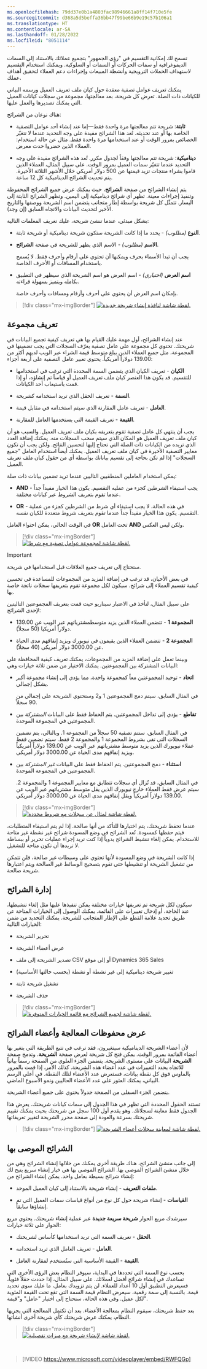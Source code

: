 ```yaml
---
ms.openlocfilehash: 79dd37e0b1a4803fac98946661a8ff14f710e5fe
ms.sourcegitcommit: d368a5d5beffa36bb47f99be66b9e19c57b106a1
ms.translationtype: HT
ms.contentlocale: ar-SA
ms.lasthandoff: 01/28/2022
ms.locfileid: "8051114"
---
```

تسمح لك إمكانية التقسيم في "رؤى الجمهور" بتجميع عملائك بالاستناد إلى السمات الديموغرافية أو سمات الحركات أو السمات أو السلوكية. ويمكنك استخدام التقسيم لاستهداف الحملات الترويجية وأنشطة المبيعات وإجراءات دعم العملاء لتحقيق أهداف عملك.

يمكنك تعريف عوامل تصفية معقدة حول كيان ملف تعريف العميل ورسمه البياني للكيانات ذات الصلة. تعرض كل شريحة، بعد معالجتها، مجموعة من سجلات كيانات العميل التي يمكنك تصديرها والعمل عليها.

هناك نوعان من الشرائح:

- **ثابتة**: شريحة تتم معالجتها مرة واحدة فقط—إما عند إنشاء أحد عوامل التصفية الخاصة بها أو عند تحديثه. تُعد هذا الشرائح مفيدة على وجه التحديد عندما لا تتغيّر الخصائص بمرور الوقت أو عند استخدامها مرة واحدة فقط. مثال عن حالة استخدام: العملاء الذين حضروا حدث معرض.

- **ديناميكية**: شريحة تتم معالجتها وفقاً لجدول مكرر. تُعد هذه الشرائح مفيدة على وجه التحديد عندما تتغيّر سمات العميل بمرور الوقت. على سبيل المثال، العملاء الذين قاموا بشراء منتجات تزيد قيمتها عن 500 دولار أمريكي خلال الأشهر الثلاثة الأخيرة. يتم تحديث الشرائح الديناميكية كل 12 ساعة.

يتم إنشاء الشرائح من صفحة **الشرائح**، حيث يمكنك عرض جميع الشرائح المحفوظة وتنفيذ إجراءات معينة. تظهر أي شرائح ديناميكية إلى اليمين. وتظهر الشرائح الثابتة إلى اليسار. تتمثّل كل شريحة بواسطة إطار متجانب يتضمن اسم الشريحة ووصفها والتاريخ الأخير لتحديث البيانات والاتجاه السابق (إن وجد).

بشكل مبدئي، عندما تنشئ شريحة، عليك تعريف المعلمات التالية:

- **النوع** *(مطلوب)* - يحدد ما إذا كانت الشريحة ستكون شريحة ديناميكية أو شريحة ثابتة.

- **الاسم** *(مطلوب)* - الاسم الذي يظهر للشريحة في صفحة **الشرائح**.

  يجب أن تبدأ الأسماء بحرف ويمكنها أن تحتوي على أرقام وأحرف فقط. لا يُسمح باستخدام المسافات أو الأحرف الخاصة.

- **اسم العرض** *(اختياري)* - اسم العرض هو اسم الشريحة الذي سيظهر في التطبيق بكامله ويتميز بسهولة قراءته.

  بإمكان اسم العرض أن يحتوي على أحرف وأرقام ومسافات وأحرف خاصة.

> [!div class="mx-imgBorder"]
> [![لقطة شاشة لنافذة إنشاء شريحة جديدة.](../media/wci-6-031.png)](../media/wci-6-031.png#lightbox)

## <a name="define-a-group"></a>تعريف مجموعة

عند إنشاء الشرائح، أول مهمة عليك القيام بها هي تعريف كيفية تجميع البيانات في شريحتك. تحتوي كل مجموعة على عامل تصفية يعرّف السجلات التي يجب تضمينها في المجموعة، مثل جميع العملاء الذين يبلغ متوسط ​​قيمة الشراء عبر الويب لديهم أكثر من 139.00 دولاراً أمريكياً. يحتوي تعبير عامل التصفية على أربعة أجزاء:

- **الكيان** - تعريف الكيان الذي يتضمن السمة المحددة التي ترغب في استخدامها للتقسيم. قد يكون هذا العنصر كيان ملف تعريف العميل أو قياساً تم إنشاؤه، أو إذا قمت باستيعاب أحد الكيانات.

- **السمة** - تعريف الحقل الذي تريد استخدامه كشريحة.

- **العامل** - تعريف عامل المقارنة الذي سيتم استخدامه في مقابل قيمة.

- **القيمة** - تعريف القيمة التي يستخدمها العامل للمقارنة.

يجب أن ينتهي كل عامل تصفية تقوم بتعريفه بكيان ملف تعريف العميل. والسبب هو أن كيان ملف تعريف العميل هو المكان الذي سيتم سحب السجلات منه. يمكنك إضافة العدد الذي تريده من الكيانات ذات الصلة التي تحتاج إليها لتحسين النتائج. ولكن يجب أن تكون معايير التصفية الأخيرة في كيان ملف تعريف العميل. يمكنك أيضاً استخدام العامل "جميع السجلات" إذا لم تكن بحاجة إلى تقسيم بياناتك بواسطة أي من حقول كيان ملف تعريف العميل.

يمكن استخدام العاملين المنطقيين التاليين عندما تريد تضمين بيانات ذات صلة:

- **AND** - يجب استيفاء الشرطين كجزء من عمليه التقسيم. يكون هذا الخيار مفيداً جداً عندما تقوم بتعريف الشروط عبر كيانات مختلفة.

- **OR** - في هذه الحالة، لا يجب استيفاء أي شرط من الشرطين كجزء من عملية التقسيم. يكون هذا الخيار مفيداً جداً عندما تقوم بتعريف شروط متعددة للكيان نفسه.

في الوقت الحالي، يمكن احتواء العامل **OR** تحت العامل **AND** ولكن ليس العكس.

> [!div class="mx-imgBorder"]
> [![لقطة شاشة لمجموعة عوامل تصفية مع شرط.](../media/wci-6-032.png)](../media/wci-6-032.png#lightbox)

> [!IMPORTANT]
> ستحتاج إلى تعريف جميع العلاقات قبل استخدامها في شريحة.

في بعض الأحيان، قد ترغب في إضافة المزيد من المجموعات للمساعدة في تحسين كيفية تقسيم العملاء إلى شرائح. سيكون لكل مجموعة تقوم بتعريفها سجلات ناتجة خاصة بها.

على سبيل المثال، لنأخذ في الاعتبار سيناريو حيث قمت بتعريف المجموعتين التاليتين لإحدى الشرائح:

- **المجموعة 1** - تتضمن العملاء الذين يزيد متوسط ​​مشترياتهم عبر الويب عن 139.00 دولاراً أمريكيا (50 سجلاً).

- **المجموعة 2** - تتضمن العملاء الذين يقيمون في نيويورك ويزيد إنفاقهم مدى الحياة عن 3000.00 دولار أمريكي (40 سجلاً).

وبينما تعمل على إضافة المزيد من المجموعات، يمكنك تعريف كيفية المحافظة على البيانات المشتركة بين المجموعتين. يمكنك الاختيار من ضمن ثلاثة خيارات وهي:

- **اتحاد** - توحيد المجموعتين معاً كمجموعة واحدة، مما يؤدي إلى إنشاء مجموعة أكبر بشكل إجمالي.

  في المثال السابق، سيتم دمج المجموعتين 1 و2 وستحتوي الشريحة على إجمالي من 90 سجلاً.

- **تقاطع** - يؤدي إلى تداخل المجموعتين. يتم الحفاظ فقط على البيانات *المشتركة* بين المجموعتين في المجموعة الموحدة.

  في المثال السابق، ستتم تصفية 50 سجلاً من المجموعة 1. وبالتالي، يتم تضمين السجلات التي تفي بشروط المجموعة 1 والمجموعة 2 فقط. سيتم تضمين فقط عملاء نيويورك الذين يزيد متوسط ​​مشترياتهم عبر الويب عن 139.00 دولاراً أمريكياً ويزيد إنفاقهم مدى الحياة عن 3000.00 دولار أمريكي.‬

- **استثناء** - دمج المجموعتين. يتم الحفاظ فقط على البيانات *غير المشتركة* بين المجموعتين في المجموعة الموحدة.

  في المثال السابق، قد تُزال أي سجلات تتطابق مع معايير المجموعة 1 والمجموعة 2. سيتم عرض فقط العملاء خارج نيويورك الذين يقل متوسط ​​مشترياتهم عبر الويب عن 139.00 دولاراً أمريكياً ويقل إنفاقهم مدى الحياة عن 3000.00 دولار أمريكي.

> [!div class="mx-imgBorder"]
> [![لقطة شاشة لمثال عن سجلات مع شروط محددة.](../media/wci-6-033.png)](../media/wci-6-033.png#lightbox)

عندما تحفظ شريحتك، يتم اختبارها للتأكد من أنها صالحة. إذا لم يتم استيفاء المتطلبات، فيتم حفظها كمسودة.
تُعد الشرائح في وضع المسودة شرائح غير نشطة غير متاحة للاستخدام. يمكن إلغاء تنشيط الشرائح يدوياً إذا كنت تريد إجراء عمليات تحرير أو ببساطة لا تريدها أن تكون متاحة للتشغيل.

إذا كانت الشريحة في وضع المسودة لأنها تحتوي على وسيطات غير صالحة، فلن تتمكن من تشغيل الشريحة أو تنشيطها حتى تقوم بتصحيح الوسائط غير الصالحة ويتم اعتبارها شريحة صالحة.

## <a name="manage-segments"></a>إدارة الشرائح

سيكون لكل شريحة تم تعريفها خيارات مختلفة يمكن تنفيذها عليها مثل إلغاء تنشيطها، عند الحاجة، أو إدخال تغييرات على القائمة. يمكنك الوصول إلى الخيارات المتاحة عن طريق تحديد علامة القطع على الإطار المتجانب للشريحة. يمكنك التحديد من ضمن الخيارات التالية:

- تحرير الشريحة

- عرض أعضاء الشريحة

- تصدير الشريحة إلى ملف CSV أو إلى موقع Dynamics 365 Sales

- تغيير شريحة ديناميكية إلى غير نشطة أو نشطة (بحسب حالتها الأساسية)

- تشغيل شريحة ثابتة

- حذف الشريحة

> [!div class="mx-imgBorder"]
> [![لقطة شاشة لجميع الشرائح مع قائمة الخيارات المتوفرة.](../media/wci-5-07.png)](../media/wci-5-07.png#lightbox)

## <a name="view-processing-history-and-segment-members"></a>عرض محفوظات المعالجة وأعضاء الشرائح

لأن أعضاء الشريحة الديناميكية سيتغيرون، فقد ترغب في تتبع الطريقة التي يتغير بها أعضاء القائمة بمرور الوقت. يمكن فتح كل شريحة لعرض صفحة **الشريحة**. وتدمج صفحة **الشريحة** البيانات على مستوى الشريحة. يتضمن الجزء العلوي من الصفحة رسماً بيانياً للاتجاه يحدد التغييرات في عدد أعضاء هذه الشريحة. كذلك الأمر، إذا قمت بالمرور بالماوس فوق كل نقطة بيانات، فستعرض عدد الأعضاء لتلك النقطة.
في أعلى الرسم البياني، يمكنك العثور على عدد الأعضاء الحاليين ونمو الأسبوع الماضي.

يتضمن الجزء السفلي من الصفحة جدولاً يحتوي على جميع أعضاء الشريحة.

تستند الحقول المحددة التي تظهر في هذا الجدول إلى سمات كيانات شريحتك. يعرض هذا الجدول فقط معاينة لسجلاتك. وهو يقدم أول 100 سجل من شريحتك بحيث يمكنك تقييم شريحتك بسرعة والعودة إلى صفحة محرر الشريحة لتغيير تعريفاتها.

> [!div class="mx-imgBorder"]
> [![لقطة شاشة لمعاينة سجلات أعضاء الشريحة.](../media/wci-5-071.png)](../media/wci-5-071.png#lightbox)

## <a name="recommended-segments"></a>الشرائح الموصى بها

إلى جانب منشئ الشرائح، هناك طريقة أخرى يمكنك من خلالها إنشاء الشرائح وهي من خلال منشئ الشرائح الموصى بها. الشرائح الموصى بها هي خيار إنشاء سريع يتيح لك إنشاء شرائح بسيطة بعامل واحد.
يمكن إنشاء الشرائح من:

- **ملفات التعريف** - إنشاء شريحة بالاستناد إلى كيان العميل الموحد.

- **القياسات** - إنشاء شريحة حول كل نوع من أنواع قياسات سمات العميل التي تم إنشاؤها سابقاً.

سيرشدك مربع الحوار **شريحة سريعة جديدة** عبر عملية إنشاء شريحتك. يحتوي مربع الحوار على ثلاثة خيارات:

- **الحقل** - تعريف السمة التي تريد استخدامها كأساس لشريحتك.

- **العامل** - تعريف العامل الذي تريد استخدامه.

- **القيمة** - القيمة الأساسية التي ستُستخدم لمقارنة العامل.

بحسب نوع السمة التي تحددها في البداية، سيوفر النظام بعض الرؤى الأخرى التي تساعدك في إنشاء شرائح أفضل لعملائك. على سبيل المثال، إذا حددت حقلاً فئوياً، فسيعرض التطبيق أول 10 أعداد للعملاء. لن يتم تزويدك بعامل، ما عليك سوى تحديد قيمة. بالنسبة إلى سمة رقمية، سيعرض النظام قيمة السمة التي تقع تحت القيمة المئوية لكل عميل. وفي هذه الحالة، ستحتاج إلى اختيار "عامل" و"قيمة".

بعد حفظ شريحتك، سيقوم النظام بمعالجة الأعضاء. بعد أن تكتمل المعالجة التي يجريها النظام، يمكنك عرض شريحتك كأي شريحة أخرى أنشأتها.

> [!div class="mx-imgBorder"]
> [![لقطة شاشة لإنشاء شريحة مع ميزات تفصيلية.](../media/wci-5-08.png)](../media/wci-5-08.png#lightbox)

&nbsp;
> [!VIDEO https://www.microsoft.com/videoplayer/embed/RWFQGp]
